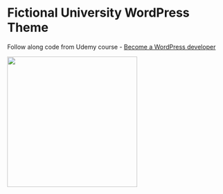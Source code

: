 # Fictional University WordPress Theme

Follow along code from Udemy course - [Become a WordPress developer](https://www.udemy.com/course/become-a-wordpress-developer-php-javascript/)

<img src="https://user-images.githubusercontent.com/28496753/195107156-06b81555-d0c3-4217-9908-453d8f146612.png" width="300" />
